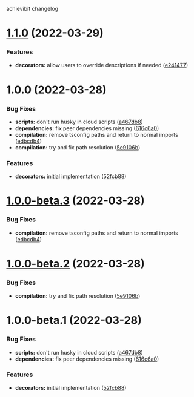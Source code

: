 achievibit changelog

# [1.1.0](https://github.com/Kibibit/kb-nest-decorators/compare/v1.0.0...v1.1.0) (2022-03-29)


### Features

* **decorators:** allow users to override descriptions if needed ([e241477](https://github.com/Kibibit/kb-nest-decorators/commit/e2414775257251b16b0217476a0fc0436c6f742c))

# 1.0.0 (2022-03-28)


### Bug Fixes

* **scripts:** don't run husky in cloud scripts ([a467db8](https://github.com/Kibibit/kb-nest-decorators/commit/a467db88a818d744c90f6384187ffb6c9131c4e8))
* **dependencies:** fix peer dependencies missing ([616c6a0](https://github.com/Kibibit/kb-nest-decorators/commit/616c6a00c2d761c86e6df4d0523d5d06a1151843))
* **compilation:** remove tsconfig paths and return to normal imports ([edbcdb4](https://github.com/Kibibit/kb-nest-decorators/commit/edbcdb4376ecc63c29590cd78e9ff9b82219e8c8))
* **compilation:** try and fix path resolution ([5e9106b](https://github.com/Kibibit/kb-nest-decorators/commit/5e9106bbb449d2fa6efee5e5e7c7db107ef20d52))


### Features

* **decorators:** initial implementation ([52fcb88](https://github.com/Kibibit/kb-nest-decorators/commit/52fcb883fd0ddb721af820a54e2c79f9c8ae85d5))

# [1.0.0-beta.3](https://github.com/Kibibit/kb-nest-decorators/compare/v1.0.0-beta.2...v1.0.0-beta.3) (2022-03-28)


### Bug Fixes

* **compilation:** remove tsconfig paths and return to normal imports ([edbcdb4](https://github.com/Kibibit/kb-nest-decorators/commit/edbcdb4376ecc63c29590cd78e9ff9b82219e8c8))

# [1.0.0-beta.2](https://github.com/Kibibit/kb-nest-decorators/compare/v1.0.0-beta.1...v1.0.0-beta.2) (2022-03-28)


### Bug Fixes

* **compilation:** try and fix path resolution ([5e9106b](https://github.com/Kibibit/kb-nest-decorators/commit/5e9106bbb449d2fa6efee5e5e7c7db107ef20d52))

# 1.0.0-beta.1 (2022-03-28)


### Bug Fixes

* **scripts:** don't run husky in cloud scripts ([a467db8](https://github.com/Kibibit/kb-nest-decorators/commit/a467db88a818d744c90f6384187ffb6c9131c4e8))
* **dependencies:** fix peer dependencies missing ([616c6a0](https://github.com/Kibibit/kb-nest-decorators/commit/616c6a00c2d761c86e6df4d0523d5d06a1151843))


### Features

* **decorators:** initial implementation ([52fcb88](https://github.com/Kibibit/kb-nest-decorators/commit/52fcb883fd0ddb721af820a54e2c79f9c8ae85d5))
